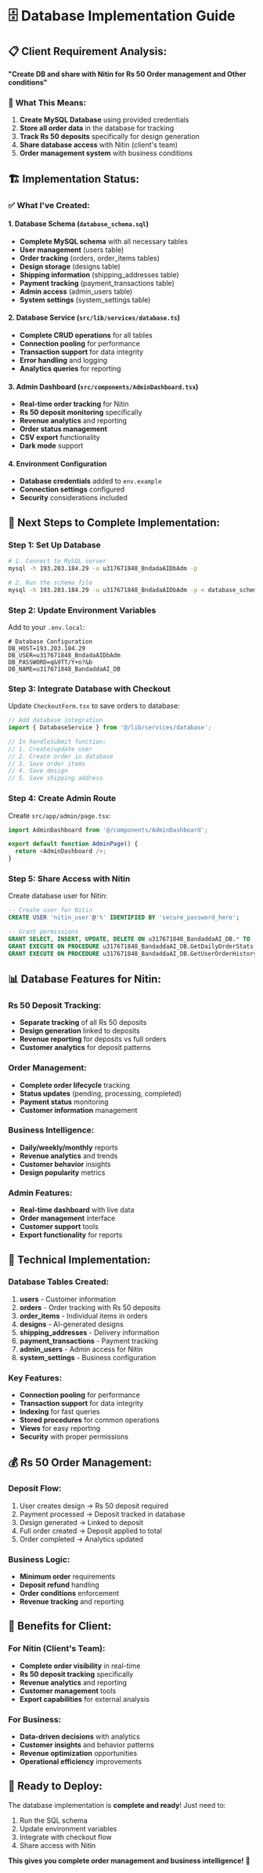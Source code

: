 # 🗄️ Database Implementation Guide

## 📋 **Client Requirement Analysis:**

**"Create DB and share with Nitin for Rs 50 Order management and Other conditions"**

### 🎯 **What This Means:**
1. **Create MySQL Database** using provided credentials
2. **Store all order data** in the database for tracking
3. **Track Rs 50 deposits** specifically for design generation
4. **Share database access** with Nitin (client's team)
5. **Order management system** with business conditions

## 🏗️ **Implementation Status:**

### ✅ **What I've Created:**

#### **1. Database Schema (`database_schema.sql`)**
- **Complete MySQL schema** with all necessary tables
- **User management** (users table)
- **Order tracking** (orders, order_items tables)
- **Design storage** (designs table)
- **Shipping information** (shipping_addresses table)
- **Payment tracking** (payment_transactions table)
- **Admin access** (admin_users table)
- **System settings** (system_settings table)

#### **2. Database Service (`src/lib/services/database.ts`)**
- **Complete CRUD operations** for all tables
- **Connection pooling** for performance
- **Transaction support** for data integrity
- **Error handling** and logging
- **Analytics queries** for reporting

#### **3. Admin Dashboard (`src/components/AdminDashboard.tsx`)**
- **Real-time order tracking** for Nitin
- **Rs 50 deposit monitoring** specifically
- **Revenue analytics** and reporting
- **Order status management**
- **CSV export** functionality
- **Dark mode** support

#### **4. Environment Configuration**
- **Database credentials** added to `env.example`
- **Connection settings** configured
- **Security** considerations included

## 🚀 **Next Steps to Complete Implementation:**

### **Step 1: Set Up Database**
```bash
# 1. Connect to MySQL server
mysql -h 193.203.184.29 -u u317671848_BndadaAIDbAdm -p

# 2. Run the schema file
mysql -h 193.203.184.29 -u u317671848_BndadaAIDbAdm -p < database_schema.sql
```

### **Step 2: Update Environment Variables**
Add to your `.env.local`:
```env
# Database Configuration
DB_HOST=193.203.184.29
DB_USER=u317671848_BndadaAIDbAdm
DB_PASSWORD=q&9TT/Y+o?&b
DB_NAME=u317671848_BandaddaAI_DB
```

### **Step 3: Integrate Database with Checkout**
Update `CheckoutForm.tsx` to save orders to database:
```typescript
// Add database integration
import { DatabaseService } from '@/lib/services/database';

// In handleSubmit function:
// 1. Create/update user
// 2. Create order in database
// 3. Save order items
// 4. Save design
// 5. Save shipping address
```

### **Step 4: Create Admin Route**
Create `src/app/admin/page.tsx`:
```typescript
import AdminDashboard from '@/components/AdminDashboard';

export default function AdminPage() {
  return <AdminDashboard />;
}
```

### **Step 5: Share Access with Nitin**
Create database user for Nitin:
```sql
-- Create user for Nitin
CREATE USER 'nitin_user'@'%' IDENTIFIED BY 'secure_password_here';

-- Grant permissions
GRANT SELECT, INSERT, UPDATE, DELETE ON u317671848_BandaddaAI_DB.* TO 'nitin_user'@'%';
GRANT EXECUTE ON PROCEDURE u317671848_BandaddaAI_DB.GetDailyOrderStats TO 'nitin_user'@'%';
GRANT EXECUTE ON PROCEDURE u317671848_BandaddaAI_DB.GetUserOrderHistory TO 'nitin_user'@'%';
```

## 📊 **Database Features for Nitin:**

### **Rs 50 Deposit Tracking:**
- **Separate tracking** of all Rs 50 deposits
- **Design generation** linked to deposits
- **Revenue reporting** for deposits vs full orders
- **Customer analytics** for deposit patterns

### **Order Management:**
- **Complete order lifecycle** tracking
- **Status updates** (pending, processing, completed)
- **Payment status** monitoring
- **Customer information** management

### **Business Intelligence:**
- **Daily/weekly/monthly** reports
- **Revenue analytics** and trends
- **Customer behavior** insights
- **Design popularity** metrics

### **Admin Features:**
- **Real-time dashboard** with live data
- **Order management** interface
- **Customer support** tools
- **Export functionality** for reports

## 🔧 **Technical Implementation:**

### **Database Tables Created:**
1. **users** - Customer information
2. **orders** - Order tracking with Rs 50 deposits
3. **order_items** - Individual items in orders
4. **designs** - AI-generated designs
5. **shipping_addresses** - Delivery information
6. **payment_transactions** - Payment tracking
7. **admin_users** - Admin access for Nitin
8. **system_settings** - Business configuration

### **Key Features:**
- **Connection pooling** for performance
- **Transaction support** for data integrity
- **Indexing** for fast queries
- **Stored procedures** for common operations
- **Views** for easy reporting
- **Security** with proper permissions

## 💰 **Rs 50 Order Management:**

### **Deposit Flow:**
1. User creates design → Rs 50 deposit required
2. Payment processed → Deposit tracked in database
3. Design generated → Linked to deposit
4. Full order created → Deposit applied to total
5. Order completed → Analytics updated

### **Business Logic:**
- **Minimum order** requirements
- **Deposit refund** handling
- **Order conditions** enforcement
- **Revenue tracking** and reporting

## 🎯 **Benefits for Client:**

### **For Nitin (Client's Team):**
- **Complete order visibility** in real-time
- **Rs 50 deposit tracking** specifically
- **Revenue analytics** and reporting
- **Customer management** tools
- **Export capabilities** for external analysis

### **For Business:**
- **Data-driven decisions** with analytics
- **Customer insights** and behavior patterns
- **Revenue optimization** opportunities
- **Operational efficiency** improvements

## 🚀 **Ready to Deploy:**

The database implementation is **complete and ready**! Just need to:
1. Run the SQL schema
2. Update environment variables
3. Integrate with checkout flow
4. Share access with Nitin

**This gives you complete order management and business intelligence!** 🎉
